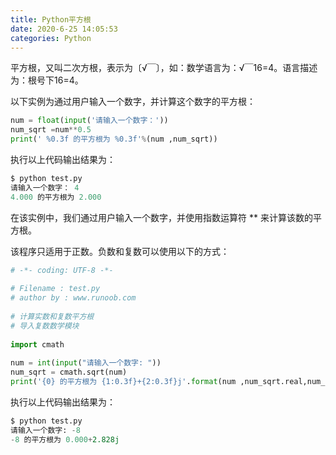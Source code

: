 ```yaml
---
title: Python平方根
date: 2020-6-25 14:05:53
categories: Python
---
```




平方根，又叫二次方根，表示为〔√￣〕，如：数学语言为：√￣16=4。语言描述为：根号下16=4。

以下实例为通过用户输入一个数字，并计算这个数字的平方根：

```python
num = float(input('请输入一个数字：'))
num_sqrt =num**0.5
print(' %0.3f 的平方根为 %0.3f'%(num ,num_sqrt))
```

<!-- more -->

执行以上代码输出结果为：

```python
$ python test.py 
请输入一个数字： 4
4.000 的平方根为 2.000
```

在该实例中，我们通过用户输入一个数字，并使用指数运算符 ** 来计算该数的平方根。

该程序只适用于正数。负数和复数可以使用以下的方式：

```python
# -*- coding: UTF-8 -*-
 
# Filename : test.py
# author by : www.runoob.com
 
# 计算实数和复数平方根
# 导入复数数学模块
 
import cmath
 
num = int(input("请输入一个数字: "))
num_sqrt = cmath.sqrt(num)
print('{0} 的平方根为 {1:0.3f}+{2:0.3f}j'.format(num ,num_sqrt.real,num_sqrt.imag))
```

执行以上代码输出结果为：

```python
$ python test.py 
请输入一个数字: -8
-8 的平方根为 0.000+2.828j
```

